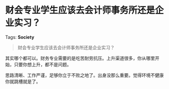 # 财会专业学生应该去会计师事务所还是企业实习？

Tags: **Society**

> 财会专业学生应该去会计师事务所还是企业实习？

其实哪个都可以。财务专业需要的是吃苦耐劳抗压。上升渠道很多，你从哪里开始，只要你想上升，都不是问题。

思路清晰、工作严谨，足够你立于不败之地了。出身没那么重要。觉得环境不健康你就跳槽就是了。




